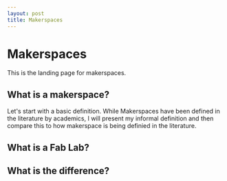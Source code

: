 ```yaml
---
layout: post
title: Makerspaces 
---
```


# Makerspaces 

This is the landing page for makerspaces. 

## What is a makerspace? 
Let's start with a basic definition. While Makerspaces have been defined in the literature by academics, I will present my informal definition and then compare this to how makerspace is being definied in the literature. 

## What is a Fab Lab? 

## What is the difference? 
